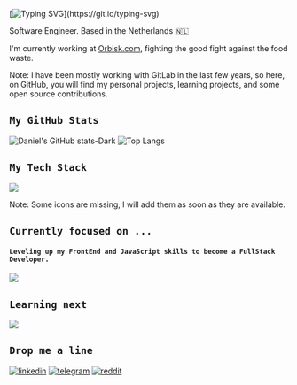 [![Typing SVG](https://readme-typing-svg.herokuapp.com?color=258F76&lines=Hello,+I+am+Daniel;Bonjour,+je+m'appele+Daniel;Tere,+ma+olen+Daniel;Tjena,+jag+är+Daniel;Привет,+ну+как+там+с+деньгами?;)](https://git.io/typing-svg)

Software Engineer. Based in the Netherlands 🇳🇱

I'm currently working at [Orbisk.com](https://www.orbisk.com/), fighting the good fight against the food waste.

Note: I have been mostly working with GitLab in the last few years, so here, on GitHub, you will find my personal projects, learning projects, and some open source contributions.

## `My GitHub Stats`
![Daniel's GitHub stats-Dark](https://github-readme-stats.vercel.app/api?username=daniel-orlov&show_icons=true&theme=gotham&count_private=true#gh-dark-mode-only)
![Top Langs](https://github-readme-stats.vercel.app/api/top-langs/?username=daniel-orlov&layout=compact&theme=gotham&langs_count=10#gh-dark-mode-only)

## `My Tech Stack`
![](https://skillicons.dev/icons?i=go,py,django,bash,postgres,firebase,mongo,redis,kafka,gcp,aws,azure,docker,kubernetes,git,github,gitlab,grafana,prometheus,sentry,postman,ae,au,pr&theme=dark&perline=5)

Note: Some icons are missing, I will add them as soon as they are available.

[//]: # (Need to add the following icons as soon as the issues are closed for them: ClickHouse, terraform, PyCharm, Goland, gRPC, protobuf, helm, kibana, macOS)

## `Currently focused on ...`
#### `Leveling up my FrontEnd and JavaScript skills to become a FullStack Developer.`
![](https://skillicons.dev/icons?i=html,css,bootstrap,js,jquery,react,nodejs,express,&theme=dark&perline=5)

## `Learning next`
![](https://skillicons.dev/icons?i=typescript,svelte,solidity&theme=dark&perline=9)

## `Drop me a line`
[![linkedin](https://img.shields.io/badge/LinkedIn-0077B5?style=for-the-badge&logo=linkedin&logoColor=white)](https://www.linkedin.com/in/daniel-orlov/)
[![telegram](https://img.shields.io/badge/Telegram-2CA5E0?style=for-the-badge&logo=telegram&logoColor=white)](https://t.me/danielorlov)
[![reddit](https://img.shields.io/badge/Reddit-FF4500?style=for-the-badge&logo=reddit&logoColor=white)](https://www.reddit.com/user/1llm1nt1)
